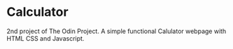 # Calculator
2nd project of The Odin Project. A simple functional Calulator webpage with HTML CSS and Javascript.
